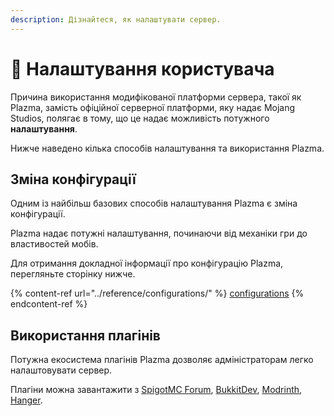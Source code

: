 ```yaml
---
description: Дізнайтеся, як налаштувати сервер.
---
```


# 🎨 Налаштування користувача

Причина використання модифікованої платформи сервера, такої як Plazma, замість офіційної серверної платформи, яку надає Mojang Studios, полягає в тому, що це надає можливість потужного **налаштування**.

Нижче наведено кілька способів налаштування та використання Plazma.

## Зміна конфігурації <a href="#id-1" id="id-1"></a>

Одним із найбільш базових способів налаштування Plazma є зміна конфігурації.

Plazma надає потужні налаштування, починаючи від механіки гри до властивостей мобів.

Для отримання докладної інформації про конфігурацію Plazma, перегляньте сторінку нижче.

{% content-ref url="../reference/configurations/" %}
[configurations](../reference/configurations/)
{% endcontent-ref %}

## Використання плагінів <a href="#id-2" id="id-2"></a>

Потужна екосистема плагінів Plazma дозволяє адміністраторам легко налаштовувати сервер.

Плагіни можна завантажити з [SpigotMC Forum](https://www.spigotmc.org/resources/), [BukkitDev](https://dev.bukkit.org/bukkit-plugins), [Modrinth](https://modrinth.com/plugins), [Hanger](https://hangar.papermc.io/).
